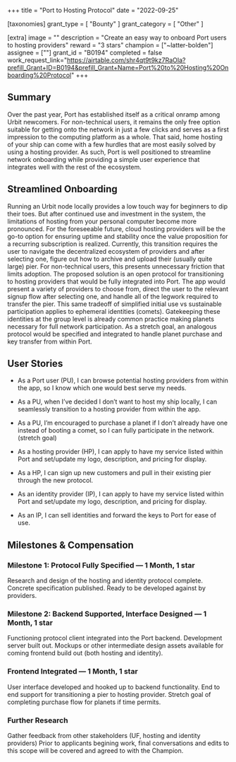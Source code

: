 +++
title = "Port to Hosting Protocol"
date = "2022-09-25"

[taxonomies]
grant_type = [ "Bounty" ]
grant_category = [ "Other" ]

[extra]
image = ""
description = "Create an easy way to onboard Port users to hosting providers"
reward = "3 stars"
champion = ["~latter-bolden"]
assignee = [""]
grant_id = "B0194"
completed = false
work_request_link="https://airtable.com/shr4qt9t9kz7RaOIa?prefill_Grant+ID=B0194&prefill_Grant+Name=Port%20to%20Hosting%20Onboarding%20Protocol"
+++

## Summary
Over the past year, Port has established itself as a critical onramp among Urbit newcomers. For non-technical users, it remains the only free option suitable for getting onto the network in just a few clicks and serves as a first impression to the computing platform as a whole. That said, home hosting of your ship can come with a few hurdles that are most easily solved by using a hosting provider. As such, Port is well positioned to streamline network onboarding while providing a simple user experience that integrates well with the rest of the ecosystem.

## Streamlined Onboarding
Running an Urbit node locally provides a low touch way for beginners to dip their toes. But after continued use and investment in the system, the limitations of hosting from your personal computer become more pronounced. For the foreseeable future, cloud hosting providers will be the go-to option for ensuring uptime and stability once the value proposition for a recurring subscription is realized. 
Currently, this transition requires the user to navigate the decentralized ecosystem of providers and after selecting one, figure out how to archive and upload their (usually quite large) pier. For non-technical users, this presents unnecessary friction that limits adoption. 
The proposed solution is an open protocol for transitioning to hosting providers that would be fully integrated into Port. The app would present a variety of providers to choose from, direct the user to the relevant signup flow after selecting one, and handle all of the legwork required to transfer the pier.
This same tradeoff of simplified initial use vs sustainable participation applies to ephemeral identities (comets). Gatekeeping these identities at the group level is already common practice making planets necessary for full network participation. As a stretch goal, an analogous protocol would be specified and integrated to handle planet purchase and key transfer from within Port.

## User Stories

- As a Port user (PU), I can browse potential hosting providers from within the app, so I know which one would best serve my needs.
- As a PU, when I’ve decided I don’t want to host my ship locally, I can seamlessly transition to a hosting provider from within the app.
- As a PU, I’m encouraged to purchase a planet if I don’t already have one instead of booting a comet, so I can fully participate in the network. (stretch goal) 

- As a hosting provider (HP), I can apply to have my service listed within Port and set/update my logo, description, and pricing for display.
- As a HP, I can sign up new customers and pull in their existing pier through the new protocol.

- As an identity provider (IP), I can apply to have my service listed within Port and set/update my logo, description, and pricing for display.
- As an IP, I can sell identities and forward the keys to Port for ease of use.

## Milestones & Compensation

### Milestone 1: Protocol Fully Specified — 1 Month, 1 star
Research and design of the hosting and identity protocol complete. Concrete specification published. Ready to be developed against by providers.

### Milestone 2: Backend Supported, Interface Designed — 1 Month, 1 star
Functioning protocol client integrated into the Port backend. Development server built out. Mockups or other intermediate design assets available for coming frontend build out (both hosting and identity).

### Frontend Integrated — 1 Month, 1 star
User interface developed and hooked up to backend functionality. End to end support for transitioning a pier to hosting provider. Stretch goal of completing purchase flow for planets if time permits.

### Further Research
Gather feedback from other stakeholders (UF, hosting and identity providers)
Prior to applicants begining work, final conversations and edits to this scope will be covered and agreed to with the Champion.

